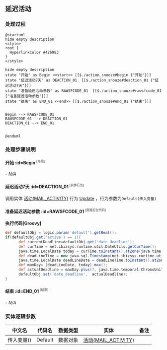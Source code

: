 ## 延迟活动 <!-- {docsify-ignore-all} -->

   

### 处理过程

```plantuml
@startuml
hide empty description
<style>
root {
  HyperlinkColor #42b983
}
</style>

hide empty description
state "开始" as Begin <<start>> [[$./action_snooze#begin {"开始"}]]
state "延迟活动7天" as DEACTION_01  [[$./action_snooze#deaction_01 {"延迟活动7天"}]]
state "准备延迟活动参数" as RAWSFCODE_01  [[$./action_snooze#rawsfcode_01 {"准备延迟活动参数"}]]
state "结束" as END_01 <<end>> [[$./action_snooze#end_01 {"结束"}]]


Begin --> RAWSFCODE_01
RAWSFCODE_01 --> DEACTION_01
DEACTION_01 --> END_01


@enduml
```


### 处理步骤说明

#### 开始 :id=Begin<sup class="footnote-symbol"> <font color=gray size=1>[开始]</font></sup>



*- N/A*
#### 延迟活动7天 :id=DEACTION_01<sup class="footnote-symbol"> <font color=gray size=1>[实体行为]</font></sup>



调用实体 [活动(MAIL_ACTIVITY)](module/mail/mail_activity.md) 行为 [Update](module/mail/mail_activity#行为) ，行为参数为`Default(传入变量)`

#### 准备延迟活动参数 :id=RAWSFCODE_01<sup class="footnote-symbol"> <font color=gray size=1>[直接后台代码]</font></sup>



<p class="panel-title"><b>执行代码[Groovy]</b></p>

```groovy
def defaultObj = logic.param('default').getReal();
if(defaultObj.get('active') == 1){
      def currentDeadline=defaultObj.get('date_deadline');
      def curTime = net.ibizsys.runtime.util.DateUtils.getCurTime();
      java.time.LocalDate today = curTime.toInstant().atZone(java.time.ZoneId.systemDefault()).toLocalDate();
      def deadLineTime = new java.sql.Timestamp(net.ibizsys.runtime.util.DateUtils.getTime(currentDeadline));
      java.time.LocalDate deadLineDate = deadLineTime.toInstant().atZone(java.time.ZoneId.systemDefault()).toLocalDate();
      def maxDay= [deadLineDate, today].max();
      def actualDeadline = maxDay.plus(7, java.time.temporal.ChronoUnit.DAYS);
      defaultObj.set('date_deadline',  actualDeadline);
}
```

#### 结束 :id=END_01<sup class="footnote-symbol"> <font color=gray size=1>[结束]</font></sup>



*- N/A*



### 实体逻辑参数

|    中文名   |    代码名    |  数据类型    |  实体   |备注 |
| --------| --------| -------- | -------- | --------   |
|传入变量(<i class="fa fa-check"/></i>)|Default|数据对象|[活动(MAIL_ACTIVITY)](module/mail/mail_activity.md)||
